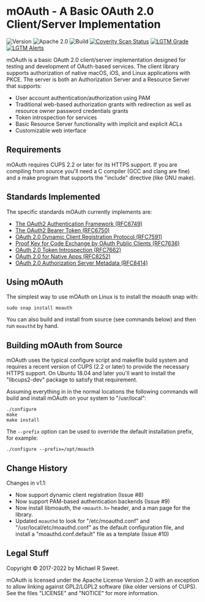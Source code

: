 mOAuth - A Basic OAuth 2.0 Client/Server Implementation
=======================================================

![Version](https://img.shields.io/github/v/release/michaelrsweet/moauth?include_prereleases)
![Apache 2.0](https://img.shields.io/github/license/michaelrsweet/moauth)
![Build](https://github.com/michaelrsweet/moauth/workflows/Build/badge.svg)
[![Coverity Scan Status](https://img.shields.io/coverity/scan/22388.svg)](https://scan.coverity.com/projects/michaelrsweet-moauth)
[![LGTM Grade](https://img.shields.io/lgtm/grade/cpp/github/michaelrsweet/moauth)](https://lgtm.com/projects/g/michaelrsweet/moauth/context:cpp)
[![LGTM Alerts](https://img.shields.io/lgtm/alerts/github/michaelrsweet/moauth)](https://lgtm.com/projects/g/michaelrsweet/moauth/)

mOAuth is a basic OAuth 2.0 client/server implementation designed for testing
and development of OAuth-based services.  The client library supports
authorization of native macOS, iOS, and Linux applications with PKCE.  The
server is both an Authorization Server and a Resource Server that supports:

- User account authentication/authorization using PAM
- Traditional web-based authorization grants with redirection as well as
  resource owner password credentials grants
- Token introspection for services
- Basic Resource Server functionality with implicit and explicit ACLs
- Customizable web interface


Requirements
------------

mOAuth requires CUPS 2.2 or later for its HTTPS support.  If you are compiling
from source you'll need a C compiler (GCC and clang are fine) and a make
program that supports the "include" directive (like GNU make).


Standards Implemented
---------------------

The specific standards mOAuth currently implements are:

- [The OAuth2 Authentication Framework (RFC6749)](https://tools.ietf.org/html/rfc6749)
- [The OAuth2 Bearer Token (RFC6750)](https://tools.ietf.org/html/rfc6750)
- [OAuth 2.0 Dynamic Client Registration Protocol (RFC7591)](https://tools.ietf.org/html/rfc7591)
- [Proof Key for Code Exchange by OAuth Public Clients (RFC7636)](https://tools.ietf.org/html/rfc7636)
- [OAuth 2.0 Token Introspection (RFC7662)](https://tools.ietf.org/html/rfc7662)
- [OAuth 2.0 for Native Apps (RFC8252)](https://tools.ietf.org/html/rfc8252)
- [OAuth 2.0 Authorization Server Metadata (RFC8414)](https://tools.ietf.org/html/rfc8414)


Using mOAuth
------------

The simplest way to use mOAuth on Linux is to install the moauth snap with:

    sudo snap install moauth

You can also build and install from source (see commands below) and then run
`moauthd` by hand.


Building mOAuth from Source
---------------------------

mOAuth uses the typical configure script and makefile build system and requires
a recent version of CUPS (2.2 or later) to provide the necessary HTTPS support.
On Ubuntu 18.04 and later you'll want to install the "libcups2-dev" package to
satisfy that requirement.

Assuming everything in in the normal locations the following commands will
build and install mOAuth on your system to "/usr/local":

    ./configure
    make
    make install

The `--prefix` option can be used to override the default installation prefix,
for example:

    ./configure --prefix=/opt/moauth


Change History
--------------

Changes in v1.1:

- Now support dynamic client registration (Issue #8)
- Now support PAM-based authentication backends (Issue #9)
- Now install libmoauth, the `<moauth.h>` header, and a man page for the
  library.
- Updated `moauthd` to look for "/etc/moauthd.conf" and
  "/usr/local/etc/moauthd.conf" as the default configuration file, and install
  a "moauthd.conf.default" file as a template (Issue #10)


Legal Stuff
-----------

Copyright © 2017-2022 by Michael R Sweet.

mOAuth is licensed under the Apache License Version 2.0 with an exception to
allow linking against GPL2/LGPL2 software (like older versions of CUPS).  See
the files "LICENSE" and "NOTICE" for more information.
